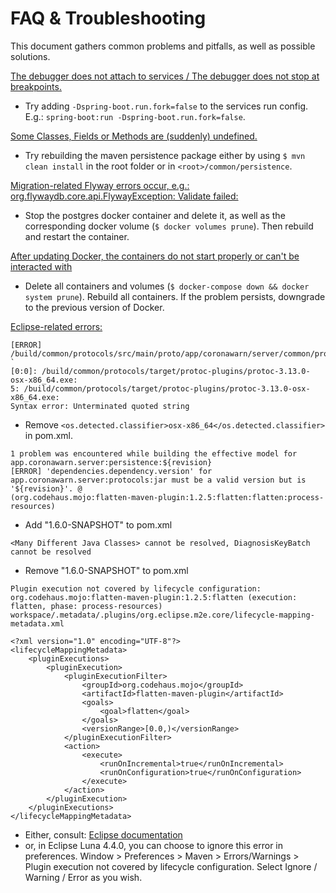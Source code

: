 # FAQ & Troubleshooting

This document gathers common problems and pitfalls, as well as possible solutions.

<u>The debugger does not attach to services / The debugger does not stop at breakpoints.</u>

* Try adding `-Dspring-boot.run.fork=false` to the services run config. E.g.: `spring-boot:run -Dspring-boot.run.fork=false`.

<u>Some Classes, Fields or Methods are (suddenly) undefined.</u>

* Try rebuilding the maven persistence package either by using ``$ mvn clean install`` in the root folder or in `<root>/common/persistence`.

<u>Migration-related Flyway errors occur, e.g.: org.flywaydb.core.api.FlywayException: Validate failed: </u>

* Stop the postgres docker container and delete it, as well as the corresponding docker volume (`$ docker volumes prune`).
Then rebuild and restart the container.

<u>After updating Docker, the containers do not start properly or can't be interacted with</u>

* Delete all containers and volumes (`$ docker-compose down && docker system prune`). Rebuild all containers. If the problem persists, downgrade to the previous version of Docker.

<u>Eclipse-related errors:</u>

```text
[ERROR] /build/common/protocols/src/main/proto/app/coronawarn/server/common/protocols/internal/risk_score_classification.proto `
[0:0]: /build/common/protocols/target/protoc-plugins/protoc-3.13.0-osx-x86_64.exe:
5: /build/common/protocols/target/protoc-plugins/protoc-3.13.0-osx-x86_64.exe:
Syntax error: Unterminated quoted string
```

* Remove `<os.detected.classifier>osx-x86_64</os.detected.classifier>` in pom.xml.

 ```text
1 problem was encountered while building the effective model for app.coronawarn.server:persistence:${revision}
[ERROR] 'dependencies.dependency.version' for app.coronawarn.server:protocols:jar must be a valid version but is '${revision}'. @
 (org.codehaus.mojo:flatten-maven-plugin:1.2.5:flatten:flatten:process-resources)
```

* Add "<revision>1.6.0-SNAPSHOT</revision>" to pom.xml

```text
<Many Different Java Classes> cannot be resolved, DiagnosisKeyBatch cannot be resolved
```

* Remove "<revision>1.6.0-SNAPSHOT</revision>" to pom.xml

```text
Plugin execution not covered by lifecycle configuration: org.codehaus.mojo:flatten-maven-plugin:1.2.5:flatten (execution: flatten, phase: process-resources)
workspace/.metadata/.plugins/org.eclipse.m2e.core/lifecycle-mapping-metadata.xml

<?xml version="1.0" encoding="UTF-8"?>
<lifecycleMappingMetadata>
    <pluginExecutions>
        <pluginExecution>
            <pluginExecutionFilter>
                <groupId>org.codehaus.mojo</groupId>
                <artifactId>flatten-maven-plugin</artifactId>
                <goals>
                    <goal>flatten</goal>
                </goals>
                <versionRange>[0.0,)</versionRange>
            </pluginExecutionFilter>
            <action>
                <execute>
                    <runOnIncremental>true</runOnIncremental>
                    <runOnConfiguration>true</runOnConfiguration>
                </execute>
            </action>
        </pluginExecution>
    </pluginExecutions>
</lifecycleMappingMetadata>
```

* Either, consult: [Eclipse documentation](https://www.eclipse.org/m2e/documentation/m2e-execution-not-covered.html)
* or, in Eclipse Luna 4.4.0, you can choose to ignore this error in preferences.
      Window > Preferences > Maven > Errors/Warnings > Plugin execution not covered by lifecycle configuration.
      Select Ignore / Warning / Error as you wish.
